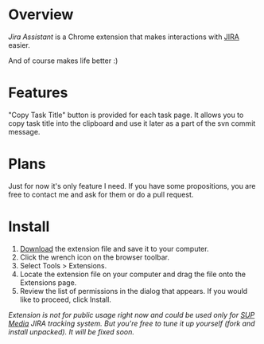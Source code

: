 # Overview
*Jira Assistant* is a Chrome extension that makes interactions with [JIRA](http://www.atlassian.com/software/jira/overview) easier.

And of course makes life better :)

# Features

"Copy Task Title" button is provided for each task page. It allows you to copy task title into the clipboard and use it later as a part of the svn commit message.

# Plans
Just for now it's only feature I need. If you have some propositions, you are free to contact me and ask for them or do a pull request.

# Install

1. [Download](https://dl.dropbox.com/s/qx5v6occdnya5cd/jira_assistant.crx?dl=1) the extension file and save it to your computer.
2. Click the wrench icon on the browser toolbar.
3. Select Tools > Extensions.
4. Locate the extension file on your computer and drag the file onto the Extensions page.
5. Review the list of permissions in the dialog that appears. If you would like to proceed, click Install.

*Extension is not for public usage right now and could be used only for [SUP Media](http://www.sup.com/en/index.html) JIRA tracking system. But you're free to tune it up yourself (fork and install unpacked). It will be fixed soon.*
